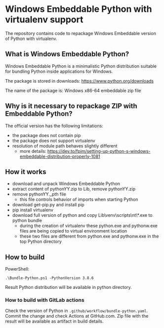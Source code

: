 # Windows Embeddable Python with virtualenv support

The repository contains code to repackage Windows Embeddable version of Python with virtualenv.

## What is Windows Embeddable Python?

Windows Embeddable Python is a minimalistic Python distribution suitable for bundling Python inside applications for Windows.

The package is stored in downloads: https://www.python.org/downloads

The name of the package is: Windows x86-64 embeddable zip file

## Why is it necessary to repackage ZIP with Embeddable Python?

The official version has the following limitations:
* the package does not contain pip
* the package does not support virtualenv
* resolution of module path behaves slightly different
    * more details: https://dev.to/fpim/setting-up-python-s-windows-embeddable-distribution-properly-1081

## How it works

* download and unpack Windows Embeddable Python
* extract content of pythonYY.zip to Lib, remove pythonYY.zip
* remove pythonYY._pth file
    * this file controls behavior of imports when starting Python
* download get-pip.py and install pip
* pip install virtualenv
* download full version of python and copy Lib\\venv\\scripts\\nt\\*.exe to python bundle
    * during the creation of virtualenv these python.exe and pythonw.exe files are being copied to virtual environment location
    * these two files are different from python.exe and pythonw.exe in the top Python directory

## How to build

PowerShell:
```
.\Bundle-Python.ps1 -PythonVersion 3.8.6
```

Result Python distribution will be available in python directory.

### How to build with GitLab actions

Check the version of Python in ```.github/workflow/bundle-python.yaml```.
Commit the change and check Actions at GitHub.com.
Zip file with the result will be available as artifact in build details.
